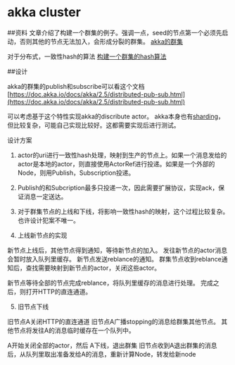 # akka cluster

##资料
文章介绍了构建一个群集的例子。强调一点，seed的节点第一个必须先启动，否则其他的节点无法加入，会形成分裂的群集。
[akka的群集](http://blog.csdn.net/beliefer/article/details/53893929)

对于分布式，一致性hash的算法
[构建一个群集的hash算法](https://segmentfault.com/a/1190000009565519)


##设计

akka的群集的publish和subscribe可以看这个文档
[https://doc.akka.io/docs/akka/2.5/distributed-pub-sub.html](https://doc.akka.io/docs/akka/2.5/distributed-pub-sub.html)

可以考虑基于这个特性实现akka的discribute actor。
akka本身也有[sharding](https://doc.akka.io/docs/akka/2.5/cluster-sharding.html)，但比较复杂，可能自己实现比较好。这都需要实现后进行测试。

设计方案

1. actor的uri进行一致性hash处理，映射到生产的节点上。如果一个消息发给的actor是本地的actor，则直接使用ActorRef进行投递。如果是一个外部的Node，则用Publish，Subscription投递。

2. Publish的和Subcription最多只投递一次，因此需要扩展协议，实现ack，保证消息一定送达。

3. 对于群集节点的上线和下线，将影响一致性hash的映射，这个过程比较复杂。也许设计犯案不唯一。

4. 上线新节点的实现

新节点上线后，其他节点得到通知，等待新节点的加入。
发往新节点的actor消息会暂时放入队列里缓存。
新节点发送reblance的通知。
群集节点收到reblance通知后，查找需要映射到新节点的actor，关闭这些actor。

新节点等待全部的节点完成reblance，将队列里缓存的消息进行处理。
完成之后，则打开HTTP的直连通道。


5. 旧节点下线

旧节点A关闭HTTP的直连通道
旧节点A广播stopping的消息给群集其他节点。
其他节点将发往A的消息临时缓存在一个队列中。

A开始关闭全部的actor，然后
A下线，退出群集
旧节点收到A退出群集的消息后，从队列里取出准备发给A的消息，重新计算Node，转发给新node